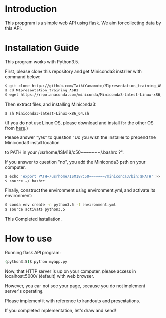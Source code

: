 # Introduction
This propgram is a simple web API using flask. We aim for collecting data by this API.

# Installation Guide

This program works with Python3.5.

First, please clone this repository and  get Miniconda3 installer with command below:

```sh
$ git clone https://github.com/TaikiYamamoto/M1presentation_training_A5B1.git
$ cd M1presentation_training_A5B1
$ wget https://repo.anaconda.com/miniconda/Miniconda3-latest-Linux-x86_64.sh
```

Then extract files, and installing Miniconda3:

```sh
$ sh Miniconda3-latest-Linux-x86_64.sh
```

(If you do not use Linux OS, please download and install for the other OS from [here](https://conda.io/miniconda.html).)

Please answer "yes" to question "Do you wish the installer to prepend the Miniconda3 install location

to PATH in your /usrhome/ISM18/c50~~~~~~~/.bashrc ?".

If you answer to question "no", you add the Miniconda3 path on your computer.

```sh
$ echo 'export PATH=/usrhome/ISM18/c50~~~~~~~/miniconda3/bin:$PATH' >> ~/.bashrc
$ source ~/.bashrc
```

Finally, construct the environment using environment.yml, and activate its environment:

```sh
$ conda env create -n python3.5 -f environment.yml
$ source activate python3.5
```

This Completed installation.

# How to use

Running flask API program:

```sh
(python3.5)$ python myapp.py
```

Now, that HTTP server is up on your computer, please access in localhost:5000/ (default) with web browser.

However, you can not see your page, because you do not implement server's operating.

Please implement it with reference to handouts and presentations.

If you completed implementation, let's draw and send!
